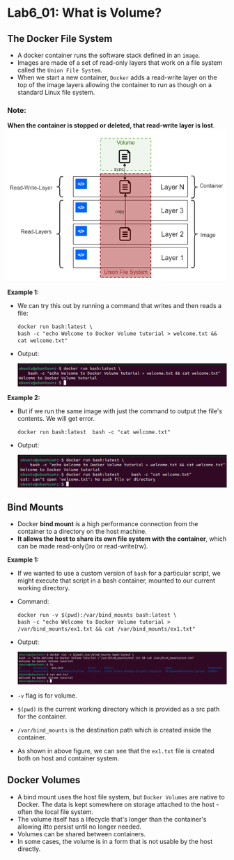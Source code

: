 # <b>Lab6_01: What is Volume?</b>

## <b>The Docker File System</b>
- A docker container runs the software stack defined in an `image`.
- Images are made of a set of read-only layers that work on a file system called the `Union File System`.
- When we start a new container, `Docker` adds a read-write layer on the top of the image layers allowing the container to run as though on a standard Linux file system.

<h3><b>Note: </b></h3> 
<b>When the container is stopped or deleted, that read-write layer is lost</b>.

<img src=../../../Assets/03_Docker_Lab6_01-1.png>

<b>Example 1:</b>
- We can try this out by running a command that writes and then reads a file:
    ```
    docker run bash:latest \
    bash -c "echo Welcome to Docker Volume tutorial > welcome.txt && cat welcome.txt"
    ```
- Output:

    <img src=../../../Assets/03_Docker_Lab6_01-2.png>

<b>Example 2:</b> 
- But if we run the same image with just the command to output the file's contents. We will get error.
    ```
    docker run bash:latest  bash -c "cat welcome.txt"
    ```
- Output:

    <img src=../../../Assets/03_Docker_Lab6_01-3.png>


## <b>Bind Mounts</b>
- Docker <b>bind mount</b> is a high performance connection from the container to a directory on the host machine.
- <b>It allows the host to share its own file system with the container</b>, which can be made read-only()ro or read-write(rw).

<b> Example 1:</b>
- If we wanted to use a custom version of `bash` for a particular script, we might execute that script in a bash container, mounted to our current working directory.
- Command:
    ```
    docker run -v $(pwd):/var/bind_mounts bash:latest \
    bash -c "echo Welcome to Docker Volume tutorial > /var/bind_mounts/ex1.txt && cat /var/bind_mounts/ex1.txt"
    ```
- Output:

    <img src=../../../Assets/03_Docker_Lab6_01-4.png>

- `-v` flag is for volume.
- `$(pwd)` is the current working directory which is provided as a src path for the container.
- `/var/bind_mounts` is the destination path which is created inside the container.
- As shown in above figure, we can see that the `ex1.txt` file is created both on host and container system.


## Docker Volumes
- A bind mount uses the host file system, but `Docker Volumes` are native to Docker. The data is kept somewhere on storage attached to the host - often the local file system.
- The volume itself has a lifecycle that's longer than the container's allowing itto persist until no longer needed.
- Volumes can be shared between containers.
- In some cases, the volume is in a form that is not usable by the host directly.